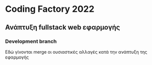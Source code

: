 # Coding Factory 2022

## Ανάπτυξη fullstack web εφαρμογής

### Development branch

Εδώ γίνονται merge οι ουσιαστικές αλλαγές κατά την ανάπτυξη της εφαρμογής
